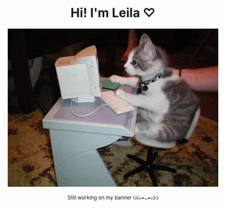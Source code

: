 <h1 align="center">Hi! I'm Leila ♡</h1>

<p align="center">
  <img src="cat.gif" alt="cat gif" />
</p>

<p align="center">
  <sup>Still working on my banner ପ(๑•ᴗ•๑)ଓ</sup>
</p>



<!--
Banner intro:
Hello World,
I'm Leila
Please press RETURN to continue
© 2023 art by yours truly ≽ܫ≼

<p align="center">
  <img src="under-construction.gif" alt="Under construction.gif" />
</p>

<p align="center"><sup>Source: https://tenor.com/view/excited-gif-25794812</sup></p>

> My README profile is still in its incomplete form. Thank you for stopping by though. ପ(๑•ᴗ•๑)ଓ ♡



### 🌱 I'm currently...
<ul>
  <li>Learning JQuery and AJAX ^_^</li>
</ul>

### 🛠 Tools 
  <ul>
    <li><b>Languages</b>
      <ul>
        <li>HTML</li>
        <li>CSS</li>
        <li>JavaScript</li>
        <li>PHP</li>
        <li>Python</li>
      </ul>
    </li>
    <li><b>Framework</b>
      <ul>
        <li>Laravel</li>
      </ul>
    </li>
    <li><b>IDE</b>
      <ul>
        <li>Visual Studio Code</li>
        <li>Idle</li>
        <li>PyCharm</li>
        <li>Dev-C++</li>
      </ul>
    </li>
    <li><b>Database</b>
      <ul>
        <li>MySQL</li>
        <li>SQLite</li>
      </ul>
    </li>
  </ul>
-->
